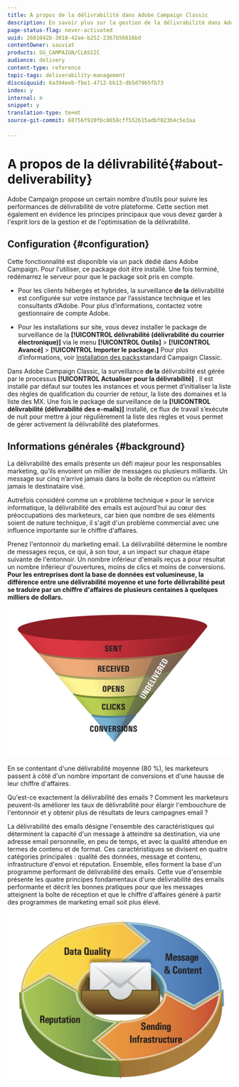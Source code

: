 ```yaml
---
title: À propos de la délivrabilité dans Adobe Campaign Classic
description: En savoir plus sur la gestion de la délivrabilité dans Adobe Campaign Classic.
page-status-flag: never-activated
uuid: 2681042b-3018-42ae-b252-2367b56616bd
contentOwner: sauviat
products: SG_CAMPAIGN/CLASSIC
audience: delivery
content-type: reference
topic-tags: deliverability-management
discoiquuid: 6a394eeb-fbe1-4712-bb13-db5d7965fb73
index: y
internal: n
snippet: y
translation-type: tm+mt
source-git-commit: 68756f920fbc8658cff552615adbf023b4c5e3aa

---
```



# A propos de la délivrabilité{#about-deliverability}

Adobe Campaign propose un certain nombre d’outils pour suivre les performances de délivrabilité de votre plateforme. Cette section met également en évidence les principes principaux que vous devez garder à l&#39;esprit lors de la gestion et de l&#39;optimisation de la délivrabilité.

## Configuration {#configuration}

Cette fonctionnalité est disponible via un pack dédié dans Adobe Campaign. Pour l&#39;utiliser, ce package doit être installé. Une fois terminé, redémarrez le serveur pour que le package soit pris en compte.
* Pour les clients hébergés et hybrides, la surveillance **de la** délivrabilité est configurée sur votre instance par l’assistance technique et les consultants d’Adobe. Pour plus d’informations, contactez votre gestionnaire de compte Adobe.

* Pour les installations sur site, vous devez installer le package de surveillance de la **[!UICONTROL délivrabilité (délivrabilité du courrier électronique)]** via le menu **[!UICONTROL Outils]** > **[!UICONTROL Avancé]** > **[!UICONTROL Importer le package.]** Pour plus d’informations, voir [Installation des packs](../../installation/using/installing-campaign-standard-packages.md)standard Campaign Classic.

Dans Adobe Campaign Classic, la surveillance **de la** délivrabilité est gérée par le processus **[!UICONTROL Actualiser pour la délivrabilité]** . Il est installé par défaut sur toutes les instances et vous permet d’initialiser la liste des règles de qualification du courrier de retour, la liste des domaines et la liste des MX. Une fois le package de surveillance de la **[!UICONTROL délivrabilité (délivrabilité des e-mails)]** installé, ce flux de travail s’exécute de nuit pour mettre à jour régulièrement la liste des règles et vous permet de gérer activement la délivrabilité des plateformes.

## Informations générales {#background}

La délivrabilité des emails présente un défi majeur pour les responsables marketing, qu’ils envoient un millier de messages ou plusieurs milliards. Un message sur cinq n’arrive jamais dans la boîte de réception ou n’atteint jamais le destinataire visé.

Autrefois considéré comme un « problème technique » pour le service informatique, la délivrabilité des emails est aujourd&#39;hui au cœur des préoccupations des marketeurs, car bien que nombre de ses éléments soient de nature technique, il s&#39;agit d&#39;un problème commercial avec une influence importante sur le chiffre d&#39;affaires.

Prenez l&#39;entonnoir du marketing email. La délivrabilité détermine le nombre de messages reçus, ce qui, à son tour, a un impact sur chaque étape suivante de l&#39;entonnoir. Un nombre inférieur d&#39;emails reçus a pour résultat un nombre inférieur d&#39;ouvertures, moins de clics et moins de conversions. **Pour les entreprises dont la base de données est volumineuse, la différence entre une délivrabilité moyenne et une forte délivrabilité peut se traduire par un chiffre d&#39;affaires de plusieurs centaines à quelques milliers de dollars.**

![](assets/deliverability_overview_1.png)

En se contentant d&#39;une délivrabilité moyenne (80 %), les marketeurs passent à côté d&#39;un nombre important de conversions et d&#39;une hausse de leur chiffre d&#39;affaires.

Qu&#39;est-ce exactement la délivrabilité des emails ? Comment les marketeurs peuvent-ils améliorer les taux de délivrabilité pour élargir l&#39;embouchure de l&#39;entonnoir et y obtenir plus de résultats de leurs campagnes email ?

La délivrabilité des emails désigne l&#39;ensemble des caractéristiques qui déterminent la capacité d&#39;un message à atteindre sa destination, via une adresse email personnelle, en peu de temps, et avec la qualité attendue en termes de contenu et de format. Ces caractéristiques se divisent en quatre catégories principales : qualité des données, message et contenu, infrastructure d&#39;envoi et réputation. Ensemble, elles forment la base d&#39;un programme performant de délivrabilité des emails. Cette vue d&#39;ensemble présente les quatre principes fondamentaux d&#39;une délivrabilité des emails performante et décrit les bonnes pratiques pour que les messages atteignent la boîte de réception et que le chiffre d&#39;affaires généré à partir des programmes de marketing email soit plus élevé.

![](assets/deliverability_overview_2.png)
